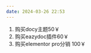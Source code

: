 ```yaml
---
date: 2024-03-26 22:53
---
```


1. 购买docy主题50￥
2. 购买eazydoc插件60￥
3. 购买elementor pro分销 100￥



<!-- truncate -->
